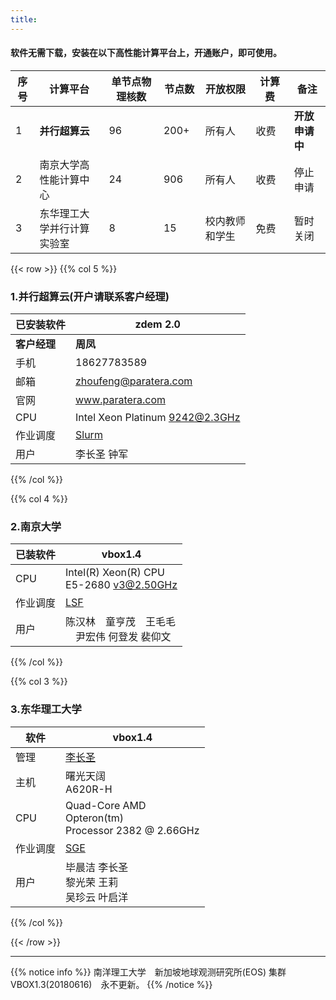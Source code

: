 ```yaml
---
title: 
---
```


#### 软件无需下载，安装在以下高性能计算平台上，开通账户，即可使用。

| 序号 | 计算平台 | 单节点物理核数　| 节点数　| 开放权限　| 计算费　| 备注 |
| ---- | ------------ | -------------- | ------ | -------- | ---------- | --------- |
| 1 | **并行超算云** | 96 | 200+ | 所有人 | 收费　| **开放申请中** |
| 2 | 南京大学高性能计算中心 | 24 | 906 | 所有人 | 收费　| 停止申请 |
| 3 | 东华理工大学并行计算实验室 | 8 | 15 | 校内教师和学生 | 免费　| 暂时关闭 |

{{< row >}}
{{% col 5 %}}
### 1.并行超算云(开户请联系客户经理)

| 已安装软件 | zdem 2.0 |
|------------|----------|
|**客户经理**|**周凤**|
|手机|18627783589|
|邮箱|zhoufeng@paratera.com|
|官网|www.paratera.com|
|CPU|Intel Xeon Platinum 9242@2.3GHz|
|作业调度| [Slurm](https://doc.geovbox.com/latest/clac/) |
|用户|李长圣 钟军|

{{% /col %}}

{{% col 4 %}}
### 2.南京大学

|已装软件|vbox1.4|
|--------|-------|
|CPU|Intel(R) Xeon(R) CPU <br> E5-2680 v3@2.50GHz|
|作业调度| [LSF](https://doc.geovbox.com/1.4/clac/#lsf) |
|用户|陈汉林　童亨茂　王毛毛 <br>　尹宏伟 何登发 裴仰文|

{{% /col %}}

{{% col 3 %}}
### 3.东华理工大学

|软件|vbox1.4|
|--------|-------|
|管理| [李长圣](https://geovbox.com/about/lichangsheng/) |
|主机|曙光天阔 <br>A620R-H|
|CPU|Quad-Core AMD  <br>Opteron(tm) <br>Processor 2382 @ 2.66GHz|
|作业调度| [SGE](https://doc.geovbox.com/1.4/clac/#sge) |
|用户|毕晨洁 李长圣 <br> 黎光荣 王莉 <br>吴珍云 叶启洋|

{{% /col %}}

{{< /row >}}

---


{{% notice info %}}
南洋理工大学　新加坡地球观测研究所(EOS) 集群　VBOX1.3(20180616)　永不更新。
{{% /notice %}}





